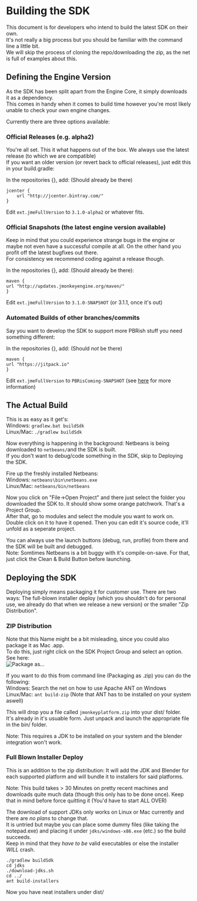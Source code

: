 # Building the SDK  
This document is for developers who intend to build the latest SDK on their own.  
It's not really a big process but you should be familiar with the command line a little bit.  
We will skip the process of cloning the repo/downloading the zip, as the net is full of examples about this.  

## Defining the Engine Version  
As the SDK has been split apart from the Engine Core, it simply downloads it as a dependency.  
This comes in handy when it comes to build time however you're most likely unable to check your own engine changes.  

Currently there are three options available:  

### Official Releases (e.g. alpha2)
You're all set. This it what happens out of the box. We always use the latest release (to which we are compatible)  
If you want an older version (or revert back to official releases), just edit this in your build.gradle:  

In the repositories {}, add: (Should already be there)  
```
jcenter {
    url "http://jcenter.bintray.com/"
}
```
Edit `ext.jmeFullVersion` to `3.1.0-alpha2` or whatever fits.

### Official Snapshots (the latest engine version available)
Keep in mind that you could experience strange bugs in the engine or maybe not even have a successful compile at all. On the other hand you profit off the latest bugfixes out there.  
For consistency we recommend coding against a release though.  

In the repositories {}, add: (Should already be there):  
```
maven {
url "http://updates.jmonkeyengine.org/maven/"
}
```
Edit `ext.jmeFullVersion` to `3.1.0-SNAPSHOT` (or 3.1.1, once it's out)  

### Automated Builds of other branches/commits
Say you want to develop the SDK to support more PBRish stuff you need something different:  

In the repositories {}, add: (Should *not* be there)
```
maven {
url "https://jitpack.io"
}
```
Edit `ext.jmeFullVersion` to `PBRisComing-SNAPSHOT` (see [here](https://jitpack.io/docs/) for more information)

## The Actual Build
This is as easy as it get's:  
Windows: `gradlew.bat buildSdk`  
Linux/Mac: `./gradlew buildSdk`  

Now everything is happening in the background: Netbeans is being downloaded to `netbeans/`and the SDK is built.  
If you don't want to debug/code something in the SDK, skip to Deploying the SDK.  

Fire up the freshly installed Netbeans:  
Windows: `netbeans\bin\netbeans.exe`  
Linux/Mac: `netbeans/bin/netbeans`  

Now you click on "File->Open Project" and there just select the folder you downloaded the SDK to. It should show some orange patchwork. That's a Project Group.  
After that, go to modules and select the module you want to work on. Double click on it to have it opened. Then you can edit it's source code, it'll unfold as a seperate project.  

You can always use the launch buttons (debug, run, profile) from there and the SDK will be built and debugged.  
Note: Somtimes Netbeans is a bit buggy with it's compile-on-save. For that, just click the Clean & Build Button before launching.  

## Deploying the SDK
Deploying simply means packaging it for customer use. There are two ways: The full-blown installer deploy (which you shouldn't do for personal use, we already do that when we release a new version) or the smaller "Zip Distribution".  

### ZIP Distribution
Note that this Name might be a bit misleading, since you could also package it as Mac .app.  
To do this, just right click on the SDK Project Group and select an option. See here:  
![Package as...](http://i.imgur.com/5V2uBHf.png)

If you want to do this from command line (Packaging as .zip) you can do the following:  
Windows: Search the net on how to use Apache ANT on Windows  
Linux/Mac: `ant build-zip` (Note that ANT has to be installed on your system aswell)  

This will drop you a file called `jmonkeyplatform.zip` into your dist/ folder.  
It's already in it's usuable form. Just unpack and launch the appropriate file in the bin/ folder.  

Note: This requires a JDK to be installed on your system and the blender integration won't work.  

### Full Blown Installer Deploy
This is an addition to the zip distribution: It will add the JDK and Blender for each supported platform and will bundle it to installers for said platforms.  

Note: This build takes > 30 Minutes on pretty recent machines and downloads quite much data (though this only has to be done once). Keep that in mind before force quitting it (You'd have to start ALL OVER)  

The download of support JDKs only works on Linux or Mac currently and there are *no plans* to change that.  
It is untried but maybe you can place some dummy files (like taking the notepad.exe) and placing it under `jdks/windows-x86.exe` (etc.) so the build succeeds.  
Keep in mind that they *have to be* valid executables or else the installer *WILL* crash.  

```
./gradlew buildSdk
cd jdks
./download-jdks.sh
cd ../
ant build-installers
```

Now you have neat installers under dist/
